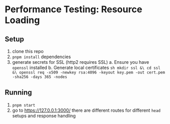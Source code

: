 # Performance Testing: Resource Loading

## Setup

1. clone this repo
2. `pnpm install` dependencies
3. generate secrets for SSL (http2 requires SSL)
    a. Ensure you have `openssl` installed
    b. Generate local certificates
        ```sh
        mkdir ssl &\
        cd ssl &\
        openssl req -x509 -newkey rsa:4096 -keyout key.pem -out cert.pem -sha256 -days 365 -nodes
        ```

## Running

1. `pnpm start`
2. go to https://127.0.0.1:3000/
    there are different routes for different `head` setups and response handling
